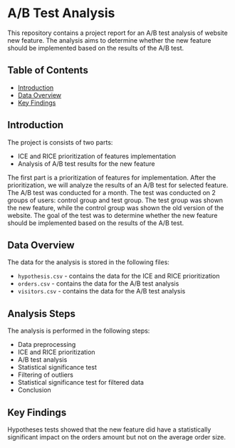 # A/B Test Analysis 

This repository contains a project report for an A/B test analysis of website new feature. The analysis aims to determine whether the new feature should be implemented based on the results of the A/B test.

## Table of Contents

- [Introduction](#introduction)
- [Data Overview](#data-overview)
- [Key Findings](#key-findings)

## Introduction

The project is consists of two parts:
- ICE and RICE prioritization of features implementation
- Analysis of A/B test results for the new feature

The first part is a prioritization of features for implementation. After the prioritization, we will analyze the results of an A/B test for selected feature. The A/B test was conducted for a month. The test was conducted on 2 groups of users: control group and test group. The test group was shown the new feature, while the control group was shown the old version of the website. The goal of the test was to determine whether the new feature should be implemented based on the results of the A/B test.

## Data Overview

The data for the analysis is stored in the following files: 
- `hypothesis.csv` - contains the data for the ICE and RICE prioritization
- `orders.csv` - contains the data for the A/B test analysis
- `visitors.csv` - contains the data for the A/B test analysis

## Analysis Steps

The analysis is performed in the following steps:
- Data preprocessing
- ICE and RICE prioritization
- A/B test analysis
- Statistical significance test
- Filtering of outliers
- Statistical significance test for filtered data
- Conclusion

## Key Findings

Hypotheses tests showed that the new feature did have a statistically significant impact on the orders amount but not on the average order size. 


